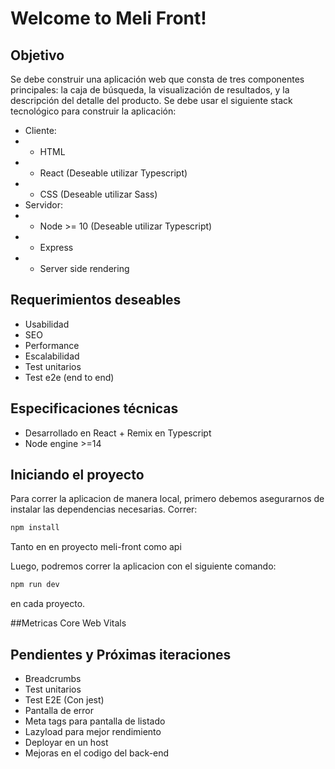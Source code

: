 
# Welcome to Meli Front!

## Objetivo

Se debe construir una aplicación web que consta de tres componentes principales: la caja de búsqueda, la visualización de resultados, y la
descripción del detalle del producto.
Se debe usar el siguiente stack tecnológico para construir la aplicación:
 - Cliente:
 - - HTML
 - - React (Deseable utilizar Typescript)
 - - CSS (Deseable utilizar Sass)
 - Servidor:
 - - Node >= 10 (Deseable utilizar Typescript)
 - - Express
 - - Server side rendering

## Requerimientos deseables
 - Usabilidad
 - SEO
 - Performance
 - Escalabilidad
 - Test unitarios
 - Test e2e (end to end)

## Especificaciones técnicas
 - Desarrollado en React + Remix en Typescript
 - Node engine >=14
  
## Iniciando el proyecto
Para correr la aplicacion de manera local, primero debemos asegurarnos de instalar las dependencias necesarias.
Correr:
```sh
npm install
```
Tanto en en proyecto meli-front como api

Luego, podremos correr la aplicacion con el siguiente comando:
```sh
npm run dev
```
en cada proyecto.

##Metricas Core Web Vitals

## Pendientes y Próximas iteraciones
- Breadcrumbs
- Test unitarios
- Test E2E (Con jest)
- Pantalla de error
- Meta tags para pantalla de listado
- Lazyload para mejor rendimiento
- Deployar en un host
- Mejoras en el codigo del back-end
